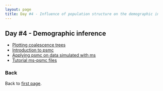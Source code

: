 ```yaml
---
layout: page
title: Day #4 - Influence of population structure on the demographic inference
---
```


## Day #4 - Demographic inference
* [Plotting coalescence trees](../src/R/plot_ms_trees_mig.R)
* [Introduction to psmc](../assets/Introduction_PSMC.pdf)
* [Applying psmc on data simulated with ms](./ms-psmc_practical.md)
* [Tutorial ms-psmc files](../assets/PSMC_tutorial_files.zip)

### Back

Back to [first page](../index.md).
